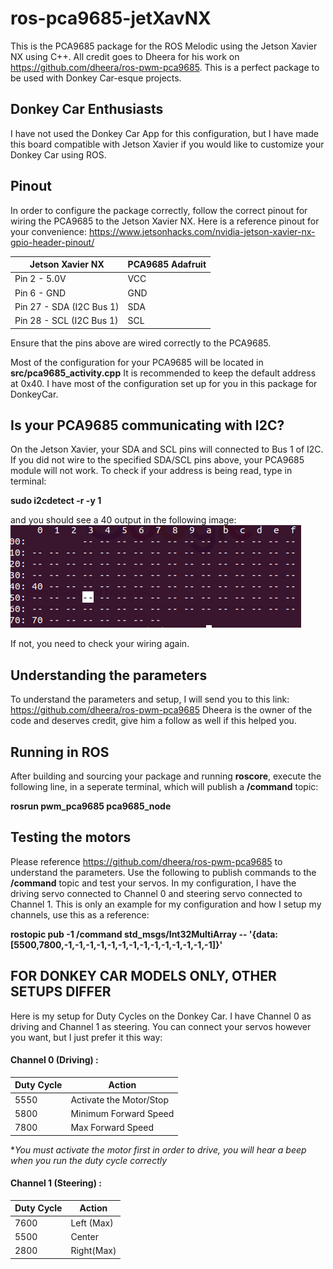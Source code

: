 # ros-pca9685-jetXavNX
This is the PCA9685 package for the ROS Melodic using the Jetson Xavier NX using C++. All credit goes to Dheera for his work on https://github.com/dheera/ros-pwm-pca9685. This is a perfect package to be used with Donkey Car-esque 
projects.

## Donkey Car Enthusiasts
I have not used the Donkey Car App for this configuration, but I have made this board compatible with Jetson Xavier if you would like to customize your Donkey Car using ROS.

## Pinout
In order to configure the package correctly, follow the correct pinout for wiring the PCA9685 to the Jetson Xavier NX. Here is a reference pinout for your convenience: https://www.jetsonhacks.com/nvidia-jetson-xavier-nx-gpio-header-pinout/

| Jetson Xavier NX | PCA9685 Adafruit |
|------------------|------------------|
| Pin 2 - 5.0V     |  VCC           |
| Pin 6 - GND      |   GND           |
| Pin 27 - SDA (I2C Bus 1) | SDA     |
| Pin 28 - SCL (I2C Bus 1) | SCL     |

Ensure that the pins above are wired correctly to the PCA9685. 

Most of the configuration for your PCA9685 will be located in **src/pca9685_activity.cpp** It is recommended to keep the default address at 0x40. I have most of the configuration set up for you in this package for DonkeyCar.  

## Is your PCA9685 communicating with I2C?
On the Jetson Xavier, your SDA and SCL pins will connected to Bus 1 of I2C. If you did not wire to the specified SDA/SCL pins above, your PCA9685 module will not work. To check if your address is being read, type in terminal:

**sudo i2cdetect -r -y 1**

and you should see a 40 output in the following image: 
![Correct I2C Address](./pwm_pca9685/images/i2c.png)

If not, you need to check your wiring again.

## Understanding the parameters
To understand the parameters and setup, I will send you to this link: https://github.com/dheera/ros-pwm-pca9685 Dheera is the owner of the code and deserves credit, give him a follow as well if this helped you.

## Running in ROS
After building and sourcing your package and running **roscore**, execute the following line, in a seperate terminal, which will publish a **/command** topic:

**rosrun pwm_pca9685 pca9685_node**

## Testing the motors
Please reference  https://github.com/dheera/ros-pwm-pca9685 to understand the parameters. Use the following to publish commands to the **/command** topic and test your servos. In my configuration, I have the driving servo connected to Channel 0 and steering servo connected to Channel 1. This is only an example for my configuration and how I setup my channels, use this as a reference:

**rostopic pub -1 /command std_msgs/Int32MultiArray -- '{data: [5500,7800,-1,-1,-1,-1,-1,-1,-1,-1,-1,-1,-1,-1,-1,-1]}'**

## FOR DONKEY CAR MODELS ONLY, OTHER SETUPS DIFFER
Here is my setup for Duty Cycles on the Donkey Car. I have Channel 0 as driving and Channel 1 as steering. You can connect your servos however you want, but I just prefer it this way:

#### Channel 0 (Driving) :
| Duty Cycle | Action |
|------------------|------------------|
| 5550 | Activate the Motor/Stop |
| 5800 | Minimum Forward Speed|
| 7800 | Max Forward Speed|

**You must activate the motor first in order to drive, you will hear a beep when you run the duty cycle correctly*

#### Channel 1 (Steering) :

| Duty Cycle | Action |
|------------------|------------------|
| 7600     |  Left (Max)           |
| 5500      | Center           |
| 2800 | Right(Max)  |
